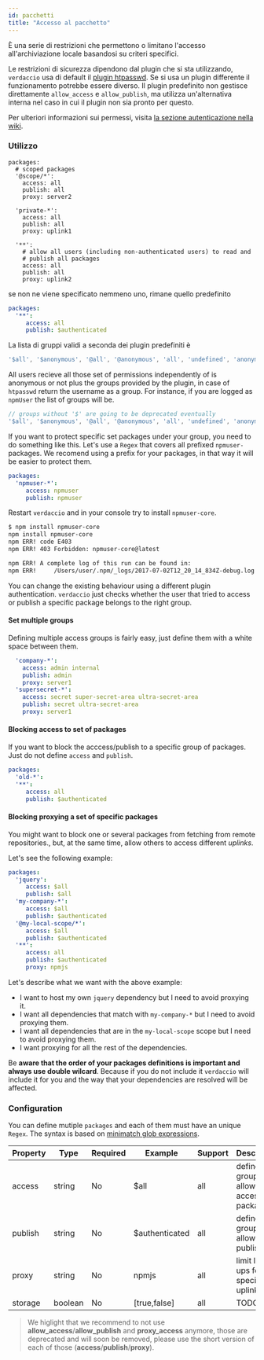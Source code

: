```yaml
---
id: pacchetti
title: "Accesso al pacchetto"
---
```

È una serie di restrizioni che permettono o limitano l'accesso all'archiviazione locale basandosi su criteri specifici.

Le restrizioni di sicurezza dipendono dal plugin che si sta utilizzando, `verdaccio` usa di default il [plugin htpasswd](https://github.com/verdaccio/verdaccio-htpasswd). Se si usa un plugin differente il funzionamento potrebbe essere diverso. Il plugin predefinito non gestisce direttamente `allow_access` e `allow_publish`, ma utilizza un'alternativa interna nel caso in cui il plugin non sia pronto per questo.

Per ulteriori informazioni sui permessi, visita [la sezione autenticazione nella wiki](auth.md).

### Utilizzo

```yalm
packages:
  # scoped packages
  '@scope/*':
    access: all
    publish: all
    proxy: server2

  'private-*':
    access: all
    publish: all
    proxy: uplink1

  '**':
    # allow all users (including non-authenticated users) to read and
    # publish all packages
    access: all
    publish: all
    proxy: uplink2
```

se non ne viene specificato nemmeno uno, rimane quello predefinito

```yaml
packages:
  '**':
     access: all
     publish: $authenticated
```

La lista di gruppi validi a seconda dei plugin predefiniti è

```js
'$all', '$anonymous', '@all', '@anonymous', 'all', 'undefined', 'anonymous'
```

All users recieve all those set of permissions independently of is anonymous or not plus the groups provided by the plugin, in case of `htpasswd` return the username as a group. For instance, if you are logged as `npmUser` the list of groups will be.

```js
// groups without '$' are going to be deprecated eventually
'$all', '$anonymous', '@all', '@anonymous', 'all', 'undefined', 'anonymous', 'npmUser'
```

If you want to protect specific set packages under your group, you need to do something like this. Let's use a `Regex` that covers all prefixed `npmuser-` packages. We recomend using a prefix for your packages, in that way it will be easier to protect them.

```yaml
packages:
  'npmuser-*':
     access: npmuser
     publish: npmuser
```

Restart `verdaccio` and in your console try to install `npmuser-core`.

```bash
$ npm install npmuser-core
npm install npmuser-core
npm ERR! code E403
npm ERR! 403 Forbidden: npmuser-core@latest

npm ERR! A complete log of this run can be found in:
npm ERR!     /Users/user/.npm/_logs/2017-07-02T12_20_14_834Z-debug.log
```

You can change the existing behaviour using a different plugin authentication. `verdaccio` just checks whether the user that tried to access or publish a specific package belongs to the right group.

#### Set multiple groups

Defining multiple access groups is fairly easy, just define them with a white space between them.

```yaml
  'company-*':
    access: admin internal
    publish: admin
    proxy: server1
  'supersecret-*':
    access: secret super-secret-area ultra-secret-area
    publish: secret ultra-secret-area
    proxy: server1

```

#### Blocking access to set of packages

If you want to block the acccess/publish to a specific group of packages. Just do not define `access` and `publish`.

```yaml
packages:
  'old-*':
  '**':
     access: all
     publish: $authenticated
```

#### Blocking proxying a set of specific packages

You might want to block one or several packages from fetching from remote repositories., but, at the same time, allow others to access different *uplinks*.

Let's see the following example:

```yaml
packages:
  'jquery':
     access: $all
     publish: $all
  'my-company-*':
     access: $all
     publish: $authenticated
  '@my-local-scope/*':
     access: $all
     publish: $authenticated
  '**':
     access: all
     publish: $authenticated
     proxy: npmjs
```

Let's describe what we want with the above example:

* I want to host my own `jquery` dependency but I need to avoid proxying it.
* I want all dependencies that match with `my-company-*` but I need to avoid proxying them.
* I want all dependencies that are in the `my-local-scope` scope but I need to avoid proxying them.
* I want proxying for all the rest of the dependencies.

Be **aware that the order of your packages definitions is important and always use double wilcard**. Because if you do not include it `verdaccio` will include it for you and the way that your dependencies are resolved will be affected.

### Configuration

You can define mutiple `packages` and each of them must have an unique `Regex`. The syntax is based on [minimatch glob expressions](https://github.com/isaacs/minimatch).

| Property | Type    | Required | Example        | Support | Description                                 |
| -------- | ------- | -------- | -------------- | ------- | ------------------------------------------- |
| access   | string  | No       | $all           | all     | define groups allowed to access the package |
| publish  | string  | No       | $authenticated | all     | define groups allowed to publish            |
| proxy    | string  | No       | npmjs          | all     | limit look ups for specific uplink          |
| storage  | boolean | No       | [true,false]   | all     | TODO                                        |

> We higlight that we recommend to not use **allow_access**/**allow_publish** and **proxy_access** anymore, those are deprecated and will soon be removed, please use the short version of each of those (**access**/**publish**/**proxy**).